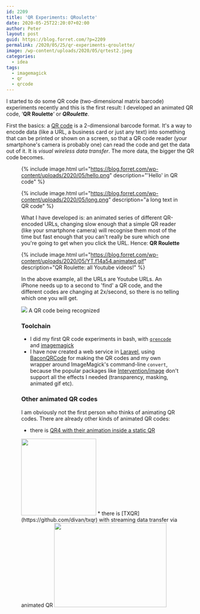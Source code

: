 ```yaml
---
id: 2209
title: 'QR Experiments: QRoulette'
date: 2020-05-25T22:20:07+02:00
author: Peter
layout: post
guid: https://blog.forret.com/?p=2209
permalink: /2020/05/25/qr-experiments-qroulette/
image: /wp-content/uploads/2020/05/qrtest2.jpeg
categories:
  - idea
tags:
  - imagemagick
  - qr
  - qrcode
---
```

I started to do some QR code (two-dimensional matrix barcode) experiments recently and this is the first result: I developed an animated QR code, &#8216;**QR Roulette**&#8216; or **_QRoulette_**.

First the basics: a [QR code](https://en.wikipedia.org/wiki/QR_code) is a 2-dimensional barcode format. It's a way to encode data (like a URL, a business card or just any text) into something that can be printed or shown on a screen, so that a QR code reader (your smartphone's camera is probably one) can read the code and get the data out of it. It is _visual wireless data transfer_. The more data, the bigger the QR code becomes.<figure class="wp-block-gallery columns-2 is-cropped">

{% include image.html url="https://blog.forret.com/wp-content/uploads/2020/05/hello.png" description="'Hello' in QR code" %}

{% include image.html url="https://blog.forret.com/wp-content/uploads/2020/05/long.png" description="a long text in QR code" %}

What I have developed is: 
an animated series of different QR-encoded URLs, 
changing slow enough that a simple QR reader (like your smartphone camera) will recognise them most of the time 
but fast enough that you can't really be sure which one you're going to get when you click the URL. 
Hence: **QR Roulette**

{% include image.html 
    url="https://blog.forret.com/wp-content/uploads/2020/05/YT.f14a54.animated.gif" 
    description="QR Roulette: all Youtube videos!" %}

In the above example, all the URLs are Youtube URLs. 
An iPhone needs up to a second to 'find' a QR code, and the different codes are changing at 2x/second, 
so there is no telling which one you will get.

![](https://blog.forret.com/wp-content/uploads/2020/05/IMG_6126-259x300.jpg)
A QR code being recognized  

### Toolchain

  * I did my first QR code experiments in bash, with [`qrencode`](https://linux.die.net/man/1/qrencode) and [imagemagick](https://imagemagick.org/)
  * I have now created a web service in [Laravel](https://laravel.com/), using [BaconQRCode](https://github.com/Bacon/BaconQrCode) for making the QR codes and my own wrapper around ImageMagick's command-line `convert`, because the popular packages like [Intervention/image](https://github.com/Intervention/image) don't support all the effects I needed (transparency, masking, animated gif etc).

### Other animated QR codes

I am obviously not the first person who thinks of animating QR codes. There are already other kinds of animated QR codes: 

  * there is [QR4 with their animation inside a static QR](https://blog.qr4.nl/Animated-QR-Code.aspx)  
<img  width="187" height="205" class="wp-image-2210" style="width: 200px;" src="https://blog.forret.com/wp-content/uploads/2020/05/QR_CODE_ANIMATED_Radar.gif" alt="" /> 
  * there is [TXQR](https://github.com/divan/txqr) with streaming data transfer via animated QR  
<img  width="400" height="225" class="wp-image-2211" style="width: 300px;" src="https://blog.forret.com/wp-content/uploads/2020/05/txqr.gif" alt="" />